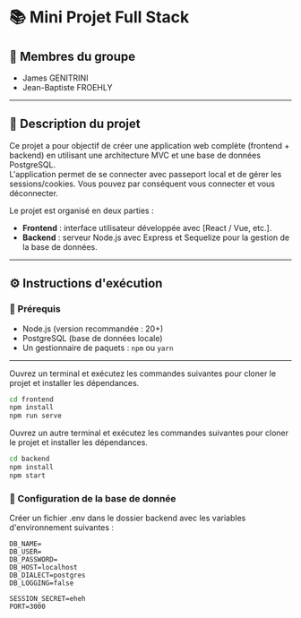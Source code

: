 # 📚 Mini Projet Full Stack

## 👥 Membres du groupe

- James GENITRINI
- Jean-Baptiste FROEHLY

---

## 📝 Description du projet

Ce projet a pour objectif de créer une application web complète (frontend + backend) en utilisant une architecture MVC et une base de données PostgreSQL.  
L'application permet de se connecter avec passeport local et de gérer les sessions/cookies. Vous pouvez par conséquent vous connecter et vous déconnecter.

Le projet est organisé en deux parties :
- **Frontend** : interface utilisateur développée avec [React / Vue, etc.].
- **Backend** : serveur Node.js avec Express et Sequelize pour la gestion de la base de données.

---

## ⚙️ Instructions d'exécution

### 🔧 Prérequis

- Node.js (version recommandée : 20+)
- PostgreSQL (base de données locale)
- Un gestionnaire de paquets : `npm` ou `yarn`

---

Ouvrez un terminal et exécutez les commandes suivantes pour cloner le projet et installer les dépendances.

```bash
cd frontend
npm install
npm run serve
```

Ouvrez un autre terminal et exécutez les commandes suivantes pour cloner le projet et installer les dépendances.

```bash
cd backend
npm install
npm start
```

### 🔑 Configuration de la base de donnée

Créer un fichier .env dans le dossier backend avec les variables d'environnement suivantes :

```env
DB_NAME=
DB_USER=
DB_PASSWORD=
DB_HOST=localhost
DB_DIALECT=postgres
DB_LOGGING=false

SESSION_SECRET=eheh
PORT=3000
```
